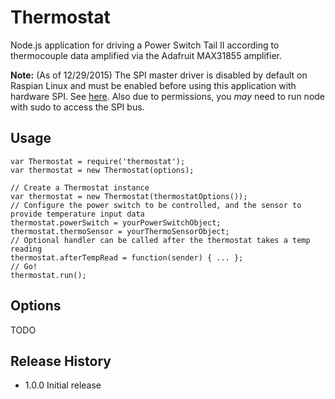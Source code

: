Thermostat
=========

Node.js application for driving a Power Switch Tail II according to thermocouple data amplified via the Adafruit MAX31855
amplifier.

**Note:** (As of 12/29/2015) The SPI master driver is disabled by default on Raspian Linux and must be enabled before using this application
with hardware SPI. See [here](https://www.raspberrypi.org/documentation/hardware/raspberrypi/spi/README.md). Also due to permissions, you *may* need to run node with sudo to access the SPI bus.

## Usage

    var Thermostat = require('thermostat');
    var thermostat = new Thermostat(options);

    // Create a Thermostat instance
    var thermostat = new Thermostat(thermostatOptions());
    // Configure the power switch to be controlled, and the sensor to provide temperature input data
    thermostat.powerSwitch = yourPowerSwitchObject;
    thermostat.thermoSensor = yourThermoSensorObject;
    // Optional handler can be called after the thermostat takes a temp reading
    thermostat.afterTempRead = function(sender) { ... };
    // Go!
    thermostat.run();

## Options

TODO

## Release History

* 1.0.0 Initial release
